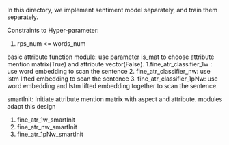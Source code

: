 In this directory, we implement sentiment model separately, and train them separately.

Constraints to Hyper-parameter:
1. rps_num <= words_num

basic attribute function module:
use parameter is_mat to choose attribute mention matrix(True) and attribute vector(False).
1.fine_atr_classifier_1w : use word embedding to scan the sentence
2. fine_atr_classifier_nw: use lstm lifted embedding to scan the sentence
3. fine_atr_classifier_1pNw: use word embedding and lstm lifted embedding together to scan the sentence.

smartInit:
Initiate attribute mention matrix with aspect and attribute.
modules adapt this design
1. fine_atr_1w_smartInit
2. fine_atr_nw_smartInit
3. fine_atr_1pNw_smartInit